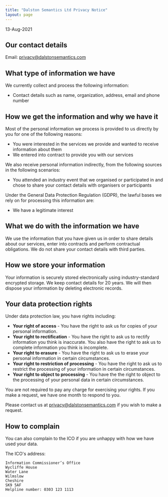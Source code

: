 ```yaml
---
title: "Dalston Semantics Ltd Privacy Notice"
layout: page
---
```


13-Aug-2021

## Our contact details

Email: [privacy@dalstonsemantics.com](mailto:privacy@dalstonsemantics.com)

## What type of information we have

We currently collect and process the following information:
* Contact details such as name, organization, address, email and phone number

## How we get the information and why we have it

Most of the personal information we process is provided to us directly by you for one of the following reasons:
* You were interested in the services we provide and wanted to receive information about them
* We entered into contract to provide you with our services

We also receive personal information indirectly, from the following sources in the following scenarios:
* You attended an industry event that we organised or participated in and chose to share your contact details with organisers or participants

Under the General Data Protection Regulation (GDPR), the lawful bases we rely on for processing this information are:
* We have a legitimate interest

## What we do with the information we have

We use the information that you have given us in order to share details about our services, enter into contracts and perform contractual obligations. We do not share your contact details with third parties.

## How we store your information

Your information is securely stored electronically using industry-standard encrypted storage. We keep contact details for 20 years. We will then dispose your information by deleting electronic records.

## Your data protection rights

Under data protection law, you have rights including:

* **Your right of access** - You have the right to ask us for copies of your personal information. 
* **Your right to rectification** - You have the right to ask us to rectify information you think is inaccurate. You also have the right to ask us to complete information you think is incomplete. 
* **Your right to erasure** - You have the right to ask us to erase your personal information in certain circumstances. 
* **Your right to restriction of processing** - You have the right to ask us to restrict the processing of your information in certain circumstances. 
* **Your right to object to processing** - You have the the right to object to the processing of your personal data in certain circumstances.

You are not required to pay any charge for exercising your rights. If you make a request, we have one month to respond to you.

Please contact us at [privacy@dalstonsemantics.com](mailto:privacy@dalstonsemantics.com) if you wish to make a request.

## How to complain

You can also complain to the ICO if you are unhappy with how we have used your data.

The ICO's address:            

```
Information Commissioner’s Office
Wycliffe House
Water Lane
Wilmslow
Cheshire
SK9 5AF
Helpline number: 0303 123 1113
```